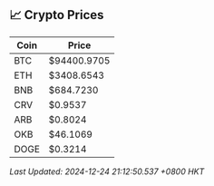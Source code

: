 ## 📈 Crypto Prices

| Coin | Price |
| ---- | ----- |
| BTC | $94400.9705 |
| ETH | $3408.6543 |
| BNB | $684.7230 |
| CRV | $0.9537 |
| ARB | $0.8024 |
| OKB | $46.1069 |
| DOGE | $0.3214 |

_Last Updated: 2024-12-24 21:12:50.537 +0800 HKT_